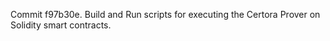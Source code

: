 Commit f97b30e.                    Build and Run scripts for executing the Certora Prover on Solidity smart contracts.